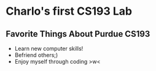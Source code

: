 # Charlo's first CS193 Lab

## Favorite Things About Purdue CS193

- Learn new computer skills!
- Befriend others;)
- Enjoy myself through coding >w<

